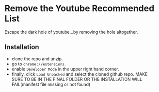 # Remove the Youtube Recommended List
Escape the dark hole of youtube...by removing the hole altogether.
## Installation
* clone the repo and unzip.
* go to `chrome://extensions`.
* enable `Developer Mode` in the upper right hand corner. 
* finally, click `Load Unpacked` and select the cloned github repo. MAKE SURE TO BE IN THE FINAL FOLDER OR THE INSTALLATION WILL FAIL(manifest file missing or not found)
